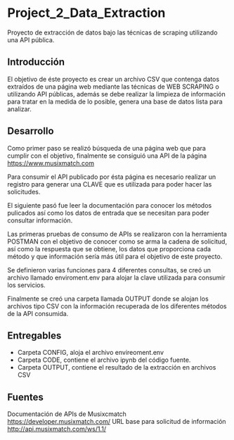 # Project_2_Data_Extraction
Proyecto de extracción de datos bajo las técnicas de scraping utilizando una API pública.


## Introducción

El objetivo de éste proyecto es crear un archivo CSV que contenga datos extraídos de una página web mediante las técnicas de WEB SCRAPING o utilizando API públicas, además se debe realizar la limpieza de información para tratar en la medida de lo posible, genera una base de datos lista para analizar.

## Desarrollo

Como primer paso se realizó búsqueda de una página web que para cumplir con el objetivo, finalmente se consiguió una API de la página https://www.musixmatch.com

Para consumir el API publicado por ésta página es necesario realizar un registro para generar una CLAVE que es utilizada para poder hacer las solicitudes.

El siguiente pasó fue leer la documentación para conocer los métodos pulicados así como los datos de entrada que se necesitan para poder consultar información.

Las primeras pruebas de consumo de APIs se realizaron con la herramienta POSTMAN con el objetivo de conocer como se arma la cadena de solicitud, así como la respuesta que se obtiene, los datos que proporciona cada método y que información sería más útil para el objetivo de este proyecto.

Se definieron varias funciones para 4 diferentes consultas, se creó un archivo llamado enviroment.env para alojar la clave utilizada para consumir los servicios.

Finalmente se creó una carpeta llamada OUTPUT donde se alojan los archivos tipo CSV con la información recuperada de los diferentes métodos de la API consumida.

## Entregables
- Carpeta CONFIG, aloja el archivo envireoment.env
- Carpeta CODE, contiene el archivo ipynb del código fuente.
- Carpeta OUTPUT, contiene el resultado de la extracción en archivos CSV

## Fuentes
Documentación de APIs de Musixcmatch https://developer.musixmatch.com/
URL base para solicitud de información http://api.musixmatch.com/ws/1.1/



